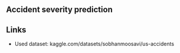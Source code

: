 ## Accident severity prediction

## Links
- Used dataset: kaggle.com/datasets/sobhanmoosavi/us-accidents
